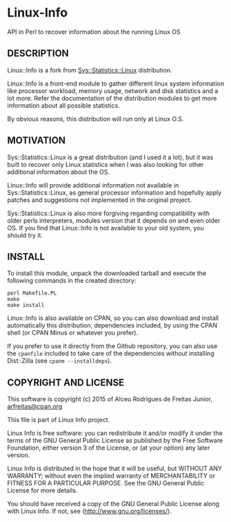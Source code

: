 # Linux-Info

API in Perl to recover information about the running Linux OS

## DESCRIPTION

Linux::Info is a fork from [Sys::Statistics::Linux](http://search.cpan.org/~bloonix/Sys-Statistics-Linux/) distribution.

Linux::Info is a front-end module to gather different linux
system information like processor workload, memory usage, network and
disk statistics and a lot more. Refer the documentation of the
distribution modules to get more information about all possible
statistics.

By obvious reasons, this distribution will run only at Linux O.S.

## MOTIVATION

Sys::Statistics::Linux is a great distribution (and I used it a lot),
but it was built to recover only Linux statistics when I was also
looking for other additional information about the OS.

Linux::Info will provide additional information not available in
Sys::Statistics::Linux, as general processor information and hopefully
apply patches and suggestions not implemented in the original project.

Sys::Statistics::Linux is also more forgiving regarding compatibility
with older perls interpreters, modules version that it depends on and
even older OS. If you find that Linux::Info is not available to your old
system, you should try it.

## INSTALL

To install this module, unpack the downloaded tarball and execute the following
commands in the created directory:

```
perl Makefile.PL
make
make install
```

Linux::Info is also available on CPAN, so you can also download and install automatically 
this distribution, dependencies included, by using the CPAN shell (or CPAN Minus or whatever 
you prefer).

If you prefer to use it directly from the Github repository, you can also use the `cpanfile` included
to take care of the dependencies without installing Dist::Zilla (see `cpanm --installdeps`).

## COPYRIGHT AND LICENSE

This software is copyright (c) 2015 of Alceu Rodrigues de Freitas
Junior, <arfreitas@cpan.org>

This file is part of Linux Info project.

Linux Info is free software: you can redistribute it and/or modify it
under the terms of the GNU General Public License as published by the
Free Software Foundation, either version 3 of the License, or (at your
option) any later version.

Linux Info is distributed in the hope that it will be useful, but
WITHOUT ANY WARRANTY; without even the implied warranty of
MERCHANTABILITY or FITNESS FOR A PARTICULAR PURPOSE. See the GNU General
Public License for more details.

You should have received a copy of the GNU General Public License along
with Linux Info. If not, see (http://www.gnu.org/licenses/).

